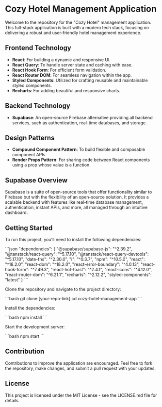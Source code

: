 # Cozy Hotel Management Application

Welcome to the repository for the "Cozy Hotel" management application. This full-stack application is built with a modern tech stack, focusing on delivering a robust and user-friendly hotel management experience.

## Frontend Technology

- **React**: For building a dynamic and responsive UI.
- **React Query**: To handle server state and caching with ease.
- **React Hook Form**: For efficient form validation.
- **React Router DOM**: For seamless navigation within the app.
- **Styled Components**: Utilized for crafting reusable and maintainable styled components.
- **Recharts**: For adding beautiful and responsive charts.

## Backend Technology

- **Supabase**: An open-source Firebase alternative providing all backend services, such as authentication, real-time databases, and storage.

## Design Patterns

- **Compound Component Pattern**: To build flexible and composable component APIs.
- **Render Props Pattern**: For sharing code between React components using a prop whose value is a function.

## Supabase Overview

Supabase is a suite of open-source tools that offer functionality similar to Firebase but with the flexibility of an open-source solution. It provides a scalable backend with features like real-time database management, authentication, instant APIs, and more, all managed through an intuitive dashboard.

## Getting Started

To run this project, you'll need to install the following dependencies:

\`\`\`json
"dependencies": {
"@supabase/supabase-js": "^2.39.2",
"@tanstack/react-query": "^5.17.10",
"@tanstack/react-query-devtools": "^5.17.10",
"date-fns": "^2.30.0",
"i": "^0.3.7",
"npm": "^10.5.0",
"react": "^18.2.0",
"react-dom": "^18.2.0",
"react-error-boundary": "^4.0.13",
"react-hook-form": "^7.49.3",
"react-hot-toast": "^2.4.1",
"react-icons": "^4.12.0",
"react-router-dom": "^6.21.1",
"recharts": "^2.12.2",
"styled-components": "latest"
}
\`\`\`

Clone the repository and navigate to the project directory:

\`\`\`bash
git clone [your-repo-link]
cd cozy-hotel-management-app
\`\`\`

Install the dependencies:

\`\`\`bash
npm install
\`\`\`

Start the development server:

\`\`\`bash
npm start
\`\`\`

## Contribution

Contributions to improve the application are encouraged. Feel free to fork the repository, make changes, and submit a pull request with your updates.

## License

This project is licensed under the MIT License - see the LICENSE.md file for details.
